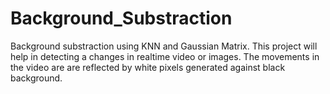 # Background_Substraction

Background substraction using KNN and Gaussian Matrix. This project will help in detecting a changes in realtime video or images. The movements in the video are 
are reflected by white pixels generated against black background.
